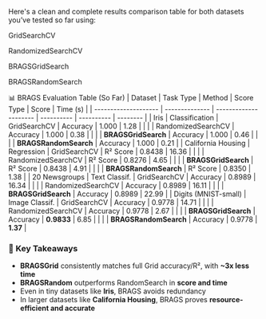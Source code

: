 Here's a clean and complete results comparison table for both datasets you’ve tested so far using:

GridSearchCV

RandomizedSearchCV

BRAGSGridSearch

BRAGSRandomSearch

📊 BRAGS Evaluation Table (So Far)
| Dataset              | Task Type      | Method                | Score Type | Score      | Time (s) |
| -------------------- | -------------- | --------------------- | ---------- | ---------- | -------- |
| Iris                 | Classification | GridSearchCV          | Accuracy   | 1.000      | 1.28     |
|                      |                | RandomizedSearchCV    | Accuracy   | 1.000      | 0.38     |
|                      |                | **BRAGSGridSearch**   | Accuracy   | 1.000      | 0.46     |
|                      |                | **BRAGSRandomSearch** | Accuracy   | 1.000      | 0.21     |
| California Housing   | Regression     | GridSearchCV          | R² Score   | 0.8438     | 16.36    |
|                      |                | RandomizedSearchCV    | R² Score   | 0.8276     | 4.65     |
|                      |                | **BRAGSGridSearch**   | R² Score   | 0.8438     | 4.91     |
|                      |                | **BRAGSRandomSearch** | R² Score   | 0.8350     | 1.38     |
| 20 Newsgroups        | Text Classif.  | GridSearchCV          | Accuracy   | 0.8989     | 16.34    |
|                      |                | RandomizedSearchCV    | Accuracy   | 0.8989     | 16.11    |
|                      |                | **BRAGSGridSearch**   | Accuracy   | 0.8989     | 22.99    |
| Digits (MNIST-small) | Image Classif. | GridSearchCV          | Accuracy   | 0.9778     | 14.71    |
|                      |                | RandomizedSearchCV    | Accuracy   | 0.9778     | 2.67     |
|                      |                | **BRAGSGridSearch**   | Accuracy   | **0.9833** | 6.85     |
|                      |                | **BRAGSRandomSearch** | Accuracy   | 0.9778     | **1.37** |

### 🧠 Key Takeaways
- **BRAGSGrid** consistently matches full Grid accuracy/R², with **~3x less time**
- **BRAGSRandom** outperforms RandomSearch in **score and time**
- Even in tiny datasets like **Iris**, BRAGS avoids redundancy
- In larger datasets like **California Housing**, BRAGS proves **resource-efficient and accurate**
